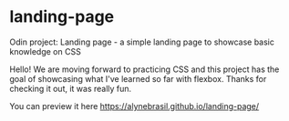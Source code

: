 # landing-page
Odin project: Landing page -  a simple landing page to showcase basic knowledge on CSS 

Hello! We are moving forward to practicing CSS and this project has the goal of showcasing what I've learned so far with flexbox. Thanks for checking it out, it was really fun.

You can preview it here https://alynebrasil.github.io/landing-page/
